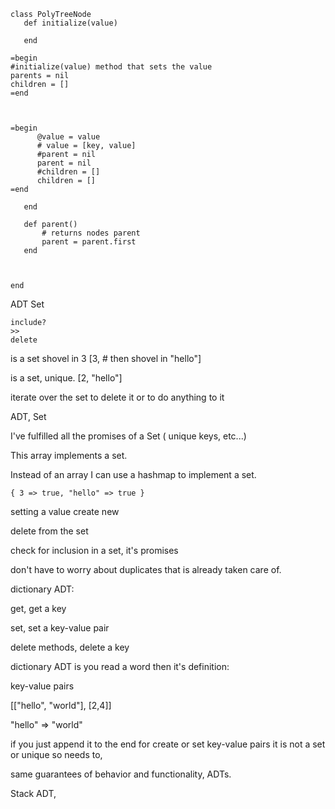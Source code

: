 ```
class PolyTreeNode
   def initialize(value)
   
   end
   
=begin
#initialize(value) method that sets the value
parents = nil
children = []
=end
      
      
      
=begin      
      @value = value
      # value = [key, value]
      #parent = nil
      parent = nil
      #children = []
      children = []
=end
      
   end 
   
   def parent()
       # returns nodes parent
       parent = parent.first
   end
   
    
    
end
```

ADT
Set 

```
include?
>> 
delete
```

is a set shovel in 3 [3, # then shovel in "hello"]

is a set, unique. [2, "hello"]

iterate over the set to delete it or to do anything to it 

ADT, Set

I've fulfilled all the promises of a Set ( unique keys, etc...)

This array implements a set.

Instead of an array I can use a hashmap to implement a set.

```
{ 3 => true, "hello" => true }
```

setting a value create new

delete from the set

check for inclusion in a set, it's promises

don't have to worry about duplicates that is already taken care of.

dictionary ADT:

get, get a key

set, set a key-value pair

delete methods, delete a key

dictionary ADT is you read a word then it's definition:

key-value pairs

[["hello", "world"], [2,4]]

"hello" => "world"

if you just append it to the end for create or set key-value pairs it is not a set or unique
so needs to, 

same guarantees of behavior and functionality, ADTs.

Stack ADT,
